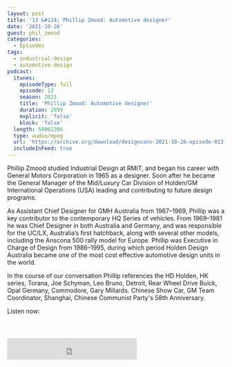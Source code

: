 ```yaml
---
layout: post
title: '13 &#124; Phillip Zmood: Automotive designer'
date: '2021-10-26'
guest: phil_zmood
categories:
  - Episodes
tags:
  - industrial-design
  - automotive-design
podcast:
  itunes:
    episodeType: full
    episode: 13
    season: 2021
    title: 'Phillip Zmood: Automotive designer'
    duration: 2899
    explicit: 'false'
    block: 'false'
  length: 58062306
  type: audio/mpeg
  url: 'https://archive.org/download/designconv-2021-10-26-episode-013-phil-zmood/2021-10-26-episode-013-phil-zmood.mp3'
  includeInFeed: true
---
```


Phillip Zmood studied Industrial Design at RMIT, and began his career with
General Motors Corporation in 1965 as a designer. Soon after he became the
General Manager of the Mid/Luxury Car Division of Holden/GM International
Operations (USA) leading and contributing to future design programs.

As Assistant Chief Designer for GMH Australia from 1967–1969, Phillip was a
key contributor to the contemporary HQ Series of vehicles. From 1969–1981 he
was Chief Designer in both Australia and Germany, and was responsible for the
UC/LX, Australia’s first hatchback, along with several other models, including
the Anscona 500 rally model for Europe. Phillip was Executive in Charge of
Design from 1986–1995, during which period Holden Design Australia became one
of the most cost effective automotive design units in the world.

In the course of our conversation Phillip references the HD Holden, HK series,
Torana, Joe Schyman, Leo Bruno, Detroit, Rear Wheel Drive Buick, Opal Germany,
Commodore, Gary Millards. Chinese Show Car, GM Team Coordinator, Shanghai,
Chinese Communist Party's 58th Anniversary.

Listen now:
<div class="responsive-embed" style="padding-top: 8%;">
  <!--suppress HtmlUnknownAttribute, HtmlDeprecatedAttribute -->
  <iframe src="https://archive.org/embed/designconv-2021-10-26-episode-013-phil-zmood" class="responsive-embed-item" height="50" frameborder="0" webkitallowfullscreen="true" mozallowfullscreen="true" allowfullscreen></iframe>
</div>

